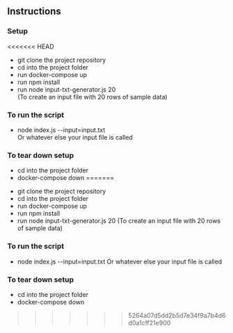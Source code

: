 ## Instructions

### Setup
<<<<<<< HEAD
* git clone the project repository
* cd into the project folder
* run docker-compose up
* run npm install
* run node input-txt-generator.js 20  
  (To create an input file with 20 rows of sample data)

### To run the script
* node index.js --input=input.txt  
  Or whatever else your input file is called

### To tear down setup
* cd into the project folder
* docker-compose down
=======
- git clone the project repository
- cd into the project folder
- run docker-compose up
- run npm install
- run node input-txt-generator.js 20
  (To create an input file with 20 rows of sample data)

### To run the script
- node index.js --input=input.txt
  Or whatever else your input file is called

### To tear down setup
- cd into the project folder
- docker-compose down
>>>>>>> 5264a07d5dd2b5d7e34f9a7b4d6d0a1cff21e900
